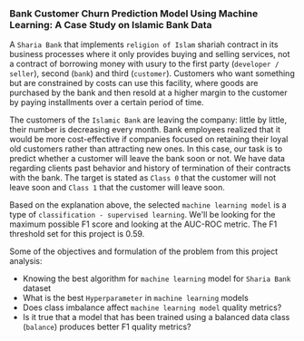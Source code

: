 ### Bank Customer Churn Prediction Model Using Machine Learning: A Case Study on Islamic Bank Data

A `Sharia Bank` that implements `religion of Islam` shariah contract in its business processes where it only provides buying and selling services, not a contract of borrowing money with usury to the first party (`developer / seller`), second (`bank`) and third (`customer`). Customers who want something but are constrained by costs can use this facility, where goods are purchased by the bank and then resold at a higher margin to the customer by paying installments over a certain period of time.

The customers of the `Islamic Bank` are leaving the company: little by little, their number is decreasing every month. Bank employees realized that it would be more cost-effective if companies focused on retaining their loyal old customers rather than attracting new ones.
In this case, our task is to predict whether a customer will leave the bank soon or not. We have data regarding clients past behavior and history of termination of their contracts with the bank. The target is stated as `Class 0` that the customer will not leave soon and `Class 1` that the customer will leave soon.

Based on the explanation above, the selected `machine learning model` is a type of `classification - supervised learning`. We'll be looking for the maximum possible F1 score and looking at the AUC-ROC metric. The F1 threshold set for this project is 0.59.

Some of the objectives and formulation of the problem from this project analysis:
- Knowing the best algorithm for `machine learning` model for `Sharia Bank` dataset
- What is the best `Hyperparameter` in `machine learning` models
- Does class imbalance affect `machine learning model` quality metrics?
- Is it true that a model that has been trained using a balanced data class (`balance`) produces better F1 quality metrics?
